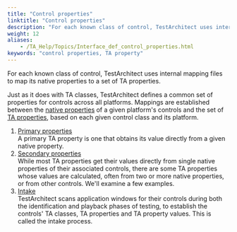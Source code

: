 ```yaml
--- 
title: "Control properties"
linktitle: "Control properties"
description: "For each known class of control, TestArchitect uses internal mapping files to map its native properties to a set of TA properties."
weight: 12
aliases: 
    - /TA_Help/Topics/Interface_def_control_properties.html
keywords: "control properties, TA property"
---
```


For each known class of control, TestArchitect uses internal mapping files to map its native properties to a set of TA properties.

Just as it does with TA classes, TestArchitect defines a common set of properties for controls across all platforms. Mappings are established between the [native properties](/TA_Glossary/Topics/glossaryNativeProperty.html) of a given platform's controls and the set of [TA properties](/TA_Glossary/Topics/glossaryTAProperty.html), based on each given control class and its platform.

1.  [Primary properties](/TA_Help/Topics/Interface_def_simple_properties.html)  
A primary TA property is one that obtains its value directly from a given native property.
2.  [Secondary properties](/TA_Help/Topics/Interface_def_derived_properties.html)  
While most TA properties get their values directly from single native properties of their associated controls, there are some TA properties whose values are calculated, often from two or more native properties, or from other controls. We'll examine a few examples.
3.  [Intake](/TA_Help/Topics/Interface_def_intake.html)  
TestArchitect scans application windows for their controls during both the identification and playback phases of testing, to establish the controls' TA classes, TA properties and TA property values. This is called the intake process.




